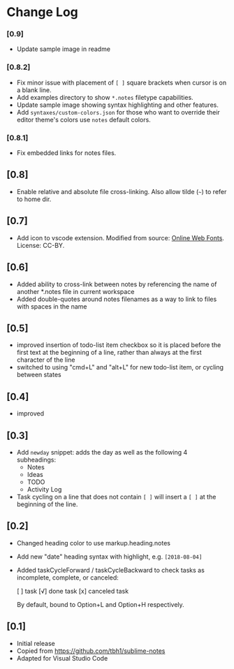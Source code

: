# Change Log

### [0.9]

- Update sample image in readme

### [0.8.2]

- Fix minor issue with placement of `[ ]` square brackets when cursor is on a blank line.
- Add examples directory to show `*.notes` filetype capabilities.
- Update sample image showing syntax highlighting and other features.
- Add `syntaxes/custom-colors.json` for those who want to override their editor theme's colors use `notes` default colors.

### [0.8.1]

- Fix embedded links for notes files.

## [0.8]

- Enable relative and absolute file cross-linking. Also allow tilde (`~`) to refer to home dir.

## [0.7]

- Add icon to vscode extension. Modified from source: <a href="http://www.onlinewebfonts.com">Online Web Fonts</a>. License: CC-BY.

## [0.6]

- Added ability to cross-link between notes by referencing the name of another \*.notes file in current workspace
- Added double-quotes around notes filenames as a way to link to files with spaces in the name

## [0.5]

- improved insertion of todo-list item checkbox so it is placed before the first text at the beginning of a line, rather than always at the first character of the line
- switched to using "cmd+L" and "alt+L" for new todo-list item, or cycling between states

## [0.4]

- improved

## [0.3]

- Add `newday` snippet: adds the day as well as the following 4 subheadings:
  - Notes
  - Ideas
  - TODO
  - Activity Log
- Task cycling on a line that does not contain `[ ]` will insert
  a `[ ]` at the beginning of the line.

## [0.2]

- Changed heading color to use markup.heading.notes
- Add new "date" heading syntax with highlight, e.g. `[2018-08-04]`
- Added taskCycleForward / taskCycleBackward to check tasks
  as incomplete, complete, or canceled:

  [ ] task
  [√] done task
  [x] canceled task

  By default, bound to Option+L and Option+H respectively.

## [0.1]

- Initial release
- Copied from https://github.com/tbh1/sublime-notes
- Adapted for Visual Studio Code
